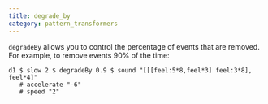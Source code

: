 ```yaml
---
title: degrade_by
category: pattern_transformers
---
```


`degradeBy` allows you to control the percentage of events that
are removed. For example, to remove events 90% of the time:

~~~~ {haskell}
d1 $ slow 2 $ degradeBy 0.9 $ sound "[[[feel:5*8,feel*3] feel:3*8], feel*4]"
   # accelerate "-6"
   # speed "2"
~~~~
